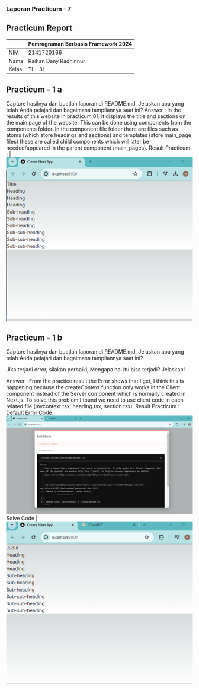 ### Laporan Practicum - 7

## Practicum Report
|  | Pemrograman Berbasis Framework 2024 |
|--|--|
| NIM |  2141720166|
| Nama |  Raihan Dany Radhinnur |
| Kelas | TI - 3I |


## Practicum - 1 a
Capture hasilnya dan buatlah laporan di README.md. Jelaskan apa yang telah Anda pelajari dan bagaimana tampilannya saat ini?
Answer : 
    In the results of this website in practicum 01, it displays the title and sections on the main page of the website. This can be done using components from the components folder. In the component file folder there are files such as atoms (which store headings and sections) and templates (store main_page files) these are called child components which will later be needed/appeared in the parent component (main_pages).
Result Practicum :
|![Screenshot](assets-report/07-jawaban-soal-1.PNG)

## Practicum - 1 b
Capture hasilnya dan buatlah laporan di README.md. Jelaskan apa yang telah Anda pelajari dan bagaimana tampilannya saat ini?

Jika terjadi error, silakan perbaiki, Mengapa hal itu bisa terjadi? Jelaskan!

Answer : 
    From the practice result the Error shows that I get, I think this is happening because the createContext function only works in the Client component instead of the Server component which is normally created in Next.js. To solve this problem I found we need to use client code in each related file (mycontext.tsx, heading.tsx, section.tsx).
Result Practicum :
Default Error Code
|![Screenshot](assets-report/07-jawaban-soal-1b.PNG)
Solve Code
|![Screenshot](assets-report/07-jawaban-soal-12b.PNG)